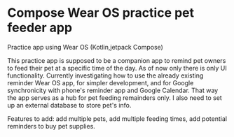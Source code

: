 Compose Wear OS practice pet feeder app
=======================================
Practice app using Wear OS (Kotlin,jetpack Compose) 

This practice app is supposed to be a companion app to remind pet owners to feed their pet at a specific time of the day. As of now only there is only UI functionality. Currently investigating how to use the already existing reminder Wear OS app, for simpler development, and for Google synchronicity with phone's reminder app and Google Calendar. That way the app serves as a hub for pet feeding remainders only. I also need to set up an external database to store pet's info.

Features to add: add multiple pets, add multiple feeding times, add potential reminders to buy pet supplies. 

